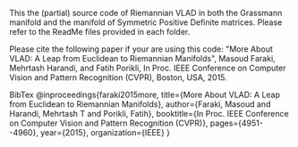 This the (partial) source code of Riemannian VLAD in both the Grassmann manifold and the manifold of Symmetric Positive Definite matrices.
Please refer to the ReadMe files provided in each folder.

Please cite the following paper if your are using this code:
"More About VLAD: A Leap from Euclidean to Riemannian Manifolds", 
Masoud Faraki, Mehrtash Harandi, and Fatih Porikli, 
In Proc. IEEE Conference on Computer Vision and Pattern Recognition
(CVPR), Boston, USA, 2015.

 BibTex
@inproceedings{faraki2015more,
  title={More About VLAD: A Leap from Euclidean to Riemannian Manifolds},
  author={Faraki, Masoud and Harandi, Mehrtash T and Porikli, Fatih},
  booktitle={In Proc. IEEE Conference on Computer Vision and Pattern Recognition (CVPR)},
  pages={4951--4960},
  year={2015},
  organization={IEEE}
}
